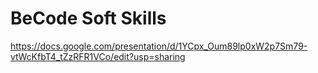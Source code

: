 # BeCode Soft Skills

https://docs.google.com/presentation/d/1YCpx_Oum89lp0xW2p7Sm79-vtWcKfbT4_tZzRFR1VCo/edit?usp=sharing